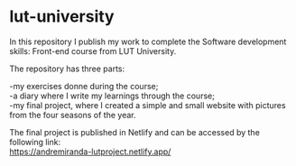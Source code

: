# lut-university

In this repository I publish my work to complete the Software development skills: Front-end course from LUT University.

The repository has three parts: <br/>

  -my exercises donne during the course; <br>
  -a diary where I write my learnings through the course; <br>
  -my final project, where I created a simple and small website with pictures from the four seasons of the year. <br>

The final project is published in Netlify and can be accessed by the following link: <br>
https://andremiranda-lutproject.netlify.app/

